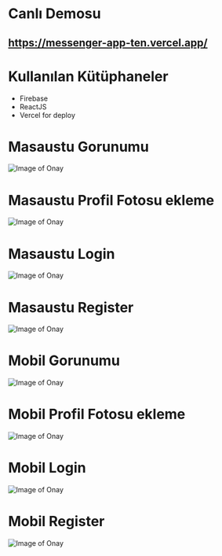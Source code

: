# Canlı Demosu
## https://messenger-app-ten.vercel.app/ 
# Kullanılan Kütüphaneler 
* Firebase 
* ReactJS 
* Vercel for deploy
# Masaustu Gorunumu 
![Image of Onay](https://i.hizliresim.com/i3hjtmj.png)
# Masaustu Profil Fotosu ekleme
![Image of Onay](https://i.hizliresim.com/kg05mrc.png)
# Masaustu Login
![Image of Onay](https://i.hizliresim.com/qlxr9aq.PNG)
# Masaustu Register
![Image of Onay](https://i.hizliresim.com/50jojxg.PNG)


# Mobil Gorunumu 
![Image of Onay](https://i.hizliresim.com/drd5gbj.png)
# Mobil Profil Fotosu ekleme 
![Image of Onay](https://i.hizliresim.com/7zemmcl.png)
# Mobil Login
![Image of Onay](https://i.hizliresim.com/abcww0u.PNG)
# Mobil Register
![Image of Onay](https://i.hizliresim.com/2xip3z1.PNG)

